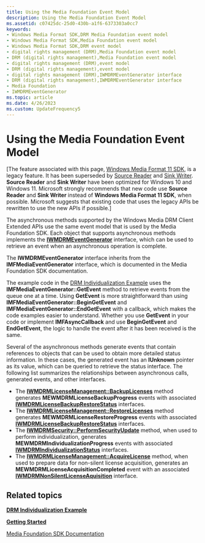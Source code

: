 ```yaml
---
title: Using the Media Foundation Event Model
description: Using the Media Foundation Event Model
ms.assetid: c07425dc-25d0-430b-a1f6-6373303a0cc7
keywords:
- Windows Media Format SDK,DRM Media Foundation event model
- Windows Media Format SDK,Media Foundation event model
- Windows Media Format SDK,DRM event model
- digital rights management (DRM),Media Foundation event model
- DRM (digital rights management),Media Foundation event model
- digital rights management (DRM),event model
- DRM (digital rights management),event model
- digital rights management (DRM),IWMDRMEventGenerator interface
- DRM (digital rights management),IWMDRMEventGenerator interface
- Media Foundation
- IWMDRMEventGenerator
ms.topic: article
ms.date: 4/26/2023
ms.custom: UpdateFrequency5
---
```


# Using the Media Foundation Event Model

\[The feature associated with this page, [Windows Media Format 11 SDK](/windows/win32/wmformat/windows-media-format-11-sdk), is a legacy feature. It has been superseded by [Source Reader](/windows/win32/medfound/source-reader) and [Sink Writer](/windows/win32/medfound/sink-writer). **Source Reader** and **Sink Writer** have been optimized for Windows 10 and Windows 11. Microsoft strongly recommends that new code use **Source Reader** and **Sink Writer** instead of **Windows Media Format 11 SDK**, when possible. Microsoft suggests that existing code that uses the legacy APIs be rewritten to use the new APIs if possible.\]

The asynchronous methods supported by the Windows Media DRM Client Extended APIs use the same event model that is used by the Media Foundation SDK. Each object that supports asynchronous methods implements the [**IWMDRMEventGenerator**](iwmdrmeventgenerator.md) interface, which can be used to retrieve an event when an asynchronous operation is complete.

The **IWMDRMEventGenerator** interface inherits from the **IMFMediaEventGenerator** interface, which is documented in the Media Foundation SDK documentation.

The example code in the [DRM Individualization Example](drm-individualization-example.md) uses the **IMFMediaEventGenerator::GetEvent** method to retrieve events from the queue one at a time. Using **GetEvent** is more straightforward than using **IMFMediaEventGenerator::BeginGetEvent** and **IMFMediaEventGenerator::EndGetEvent** with a callback, which makes the code examples easier to understand. Whether you use **GetEvent** in your code or implement **IMFAsyncCallback** and use **BeginGetEvent** and **EndGetEvent**, the logic to handle the event after it has been received is the same.

Several of the asynchronous methods generate events that contain references to objects that can be used to obtain more detailed status information. In these cases, the generated event has an **IUnknown** pointer as its value, which can be queried to retrieve the status interface. The following list summarizes the relationships between asynchronous calls, generated events, and other interfaces.

-   The [**IWMDRMLicenseManagement::BackupLicenses**](iwmdrmlicensemanagement-backuplicenses.md) method generates **MEWMDRMLicenseBackupProgress** events with associated [**IWMDRMLicenseBackupRestoreStatus**](iwmdrmlicensebackuprestorestatus.md) interfaces.
-   The [**IWMDRMLicenseManagement::RestoreLicenses**](iwmdrmlicensemanagement-restorelicenses.md) method generates **MEWMDRMLicenseRestoreProgress** events with associated [**IWMDRMLicenseBackupRestoreStatus**](iwmdrmlicensebackuprestorestatus.md) interfaces.
-   The [**IWMDRMSecurity::PerformSecurityUpdate**](iwmdrmsecurity-performsecurityupdate.md) method, when used to perform individualization, generates **MEWMDRMIndividualizationProgress** events with associated [**IWMDRMIndividualizationStatus**](iwmdrmindividualizationstatus.md) interfaces.
-   The [**IWMDRMLicenseManagement::AcquireLicense**](iwmdrmlicensemanagement-acquirelicense.md) method, when used to prepare data for non-silent license acquisition, generates an **MEWMDRMLicenseAcquisitionCompleted** event with an associated [**IWMDRMNonSilentLicenseAquisition**](iwmdrmnonsilentlicenseaquisition.md) interface.

## Related topics

<dl> <dt>

[**DRM Individualization Example**](drm-individualization-example.md)
</dt> <dt>

[**Getting Started**](drm-getting-started.md)
</dt> <dt>

[Media Foundation SDK Documentation](https://www.microsoft.com/?ref=go)
</dt> </dl>

 

 




